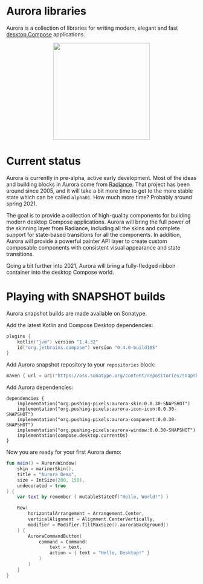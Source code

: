 
# Aurora libraries

Aurora is a collection of libraries for writing modern, elegant and fast [desktop Compose](https://github.com/JetBrains/compose-jb) applications.

<p align="center">
<img src="https://raw.githubusercontent.com/kirill-grouchnikov/aurora/icicle/docs/images/logo/auroraicon-512.png" width="256" height="256" border=0>
</p>

# Current status

Aurora is currently in pre-alpha, active early development. Most of the ideas and building blocks in Aurora come from [Radiance](https://github.com/kirill-grouchnikov/radiance). That project has been around since 2005, and it will take a bit more time to get to the more stable state which can be called `alpha01`. How much more time? Probably around spring 2021.

The goal is to provide a collection of high-quality components for building modern desktop Compose applications. Aurora will bring the full power of the skinning layer from Radiance, including all the skins and complete support for state-based transitions for all the components. In addition, Aurora will provide a powerful painter API layer to create custom composable components with consistent visual appearance and state transitions.

Going a bit further into 2021, Aurora will bring a fully-fledged ribbon container into the desktop Compose world.

# Playing with SNAPSHOT builds

Aurora snapshot builds are made available on Sonatype.

Add the latest Kotlin and Compose Desktop dependencies:
```kotlin
plugins {
    kotlin("jvm") version "1.4.32"
    id("org.jetbrains.compose") version "0.4.0-build185"
}
```

Add Aurora snapshot repository to your `repositories` block:
```kotlin
maven { url = uri("https://oss.sonatype.org/content/repositories/snapshots") }
```

Add Aurora dependencies:

```
dependencies {
    implementation("org.pushing-pixels:aurora-skin:0.0.30-SNAPSHOT")
    implementation("org.pushing-pixels:aurora-icon-icon:0.0.30-SNAPSHOT")
    implementation("org.pushing-pixels:aurora-component:0.0.30-SNAPSHOT")
    implementation("org.pushing-pixels:aurora-window:0.0.30-SNAPSHOT")
    implementation(compose.desktop.currentOs)
}
```

Now you are ready for your first Aurora demo:

```kotlin
fun main() = AuroraWindow(
    skin = marinerSkin(),
    title = "Aurora Demo",
    size = IntSize(200, 150),
    undecorated = true
) {
    var text by remember { mutableStateOf("Hello, World!") }

    Row(
        horizontalArrangement = Arrangement.Center,
        verticalAlignment = Alignment.CenterVertically,
        modifier = Modifier.fillMaxSize().auroraBackground()
    ) {
        AuroraCommandButton(
            command = Command(
                text = text,
                action = { text = "Hello, Desktop!" }
            )
        )
    }
}
```
